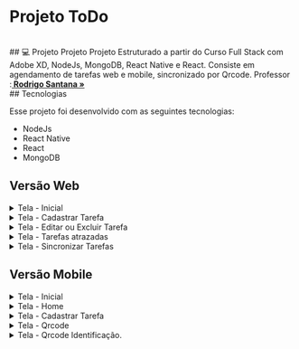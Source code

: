 # Projeto ToDo

<br>
## 💻 Projeto
Projeto Projeto Estruturado a partir do Curso Full Stack com Adobe XD, NodeJs, MongoDB, React Native e React. Consiste em agendamento de tarefas web e mobile, sincronizado por Qrcode.
Professor :<a href="https://github.com/orodrigogo" target="_blank"><strong> Rodrigo Santana »</strong></a>
<br>
## Tecnologias

Esse projeto foi desenvolvido com as seguintes tecnologias:

-   NodeJs
-   React Native
-   React
-   MongoDB

## Versão Web

<details><summary>Tela - Inicial</summary>
<p>

#### Tela inicial com os filtros para listar as tarefas.

<img src="/prototipo/web/preview.png">

</p>
</details>

<details><summary>Tela - Cadastrar Tarefa</summary>
<p>

#### Tela para cadastro de uma nova tarefa.

<img src="/prototipo/web/tarefa.png">

</p>
</details>

<details><summary>Tela - Editar ou Excluir Tarefa</summary>
<p>

#### Tela para editar ou excluir uma tarefa.

<img src="/prototipo/web/editar-excluir-tarefa.png">

</p>
</details>

<details><summary>Tela - Tarefas atrazadas</summary>
<p>

#### Tela para exibir as tarefas atrazadas.

<img src="/prototipo/web/tarefas-atrazadas.png">

</p>
</details>

<details><summary>Tela - Sincronizar Tarefas</summary>
<p>

#### Tela que apresenta o Qrcode para sincronizar as tarefas.

<img src="/prototipo/web/sincronizar.png">

</p>
</details>

## Versão Mobile

<details><summary>Tela - Inicial</summary>
<p>

#### Splash.

<img src="/prototipo/mobile/preview.png">

</p>
</details>

<details><summary>Tela - Home</summary>
<p>

#### Home.

<img src="/prototipo/mobile/home.jpeg">

</p>
</details>

<details><summary>Tela - Cadastrar Tarefa</summary>
<p>

#### Cadastrar Tarefa.

<img src="/prototipo/mobile/tarefa.jpeg">

</p>
</details>

<details><summary>Tela - Qrcode</summary>
<p>

#### Ler Qrcode.

<img src="/prototipo/mobile/qrCode.jpeg">

</p>
</details>

<details><summary>Tela - Qrcode Identificação.</summary>
<p>

#### Ler Qrcode.

<img src="/prototipo/mobile/identificacao.jpeg">

</p>
</details>
